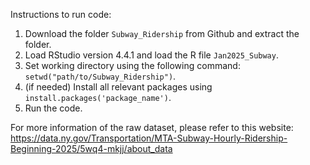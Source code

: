 Instructions to run code:

1. Download the folder `Subway_Ridership` from Github and extract the folder.
2. Load RStudio version 4.4.1 and load the R file `Jan2025_Subway`.
3. Set working directory using the following command: `setwd("path/to/Subway_Ridership")`.
4. (if needed) Install all relevant packages using `install.packages('package_name')`.
5. Run the code.

For more information of the raw dataset, please refer to this website: https://data.ny.gov/Transportation/MTA-Subway-Hourly-Ridership-Beginning-2025/5wq4-mkjj/about_data
